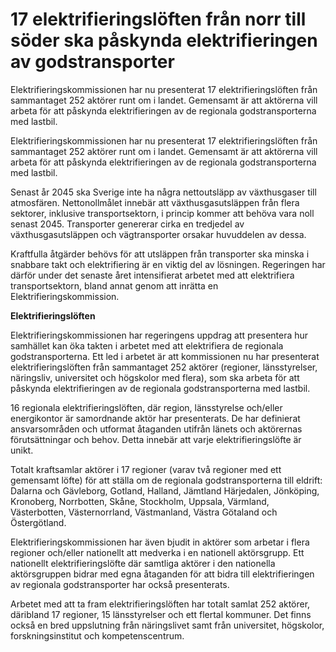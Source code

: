# 17 elektrifieringslöften från norr till söder ska påskynda elektrifieringen av godstransporter

Elektrifieringskommissionen har nu presenterat 17 elektrifieringslöften från sammantaget 252 aktörer runt om i landet. Gemensamt är att aktörerna vill arbeta för att påskynda elektrifieringen av de regionala godstransporterna med lastbil.

Elektrifieringskommissionen har nu presenterat 17 elektrifieringslöften från sammantaget 252 aktörer runt om i landet. Gemensamt är att aktörerna vill arbeta för att påskynda elektrifieringen av de regionala godstransporterna med lastbil.

Senast år 2045 ska Sverige inte ha några nettoutsläpp av växthusgaser till atmosfären. Nettonollmålet innebär att växthusgasutsläppen från flera sektorer, inklusive transportsektorn, i princip kommer att behöva vara noll senast 2045. Transporter genererar cirka en tredjedel av växthusgasutsläppen och vägtransporter orsakar huvuddelen av dessa.

Kraftfulla åtgärder behövs för att utsläppen från transporter ska minska i snabbare takt och elektrifiering är en viktig del av lösningen. Regeringen har därför under det senaste året intensifierat arbetet med att elektrifiera transportsektorn, bland annat genom att inrätta en Elektrifieringskommission.

**Elektrifieringslöften**

Elektrifieringskommissionen har regeringens uppdrag att presentera hur samhället kan öka takten i arbetet med att elektrifiera de regionala godstransporterna. Ett led i arbetet är att kommissionen nu har presenterat elektrifieringslöften från sammantaget 252 aktörer (regioner, länsstyrelser, näringsliv, universitet och högskolor med flera), som ska arbeta för att påskynda elektrifieringen av de regionala godstransporterna med lastbil.

16 regionala elektrifieringslöften, där region, länsstyrelse och/eller energikontor är samordnande aktör har presenterats. De har definierat ansvarsområden och utformat åtaganden utifrån länets och aktörernas förutsättningar och behov. Detta innebär att varje elektrifieringslöfte är unikt.

Totalt kraftsamlar aktörer i 17 regioner (varav två regioner med ett gemensamt löfte) för att ställa om de regionala godstransporterna till eldrift: Dalarna och Gävleborg, Gotland, Halland, Jämtland Härjedalen, Jönköping, Kronoberg, Norrbotten, Skåne, Stockholm, Uppsala, Värmland, Västerbotten, Västernorrland, Västmanland, Västra Götaland och Östergötland.

Elektrifieringskommissionen har även bjudit in aktörer som arbetar i flera regioner och/eller nationellt att medverka i en nationell aktörsgrupp. Ett nationellt elektrifieringslöfte där samtliga aktörer i den nationella aktörsgruppen bidrar med egna åtaganden för att bidra till elektrifieringen av regionala godstransporter har också presenterats.

Arbetet med att ta fram elektrifieringslöften har totalt samlat 252 aktörer, däribland 17 regioner, 15 länsstyrelser och ett flertal kommuner. Det finns också en bred uppslutning från näringslivet samt från universitet, högskolor, forskningsinstitut och kompetenscentrum.
